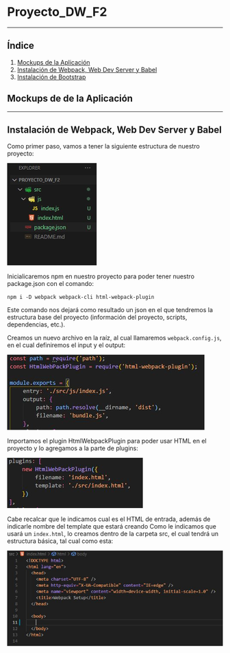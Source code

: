 # Proyecto_DW_F2

---

## Índice

1. [Mockups de la Aplicación](#id1)
2. [Instalación de Webpack, Web Dev Server y Babel](#id2)
3. [Instalación de Bootstrap](#id3)

## Mockups de de la Aplicación<a name="id1"></a>

---

## Instalación de Webpack, Web Dev Server y Babel<a name="id2"></a>

Como primer paso, vamos a tener la siguiente estructura de nuestro proyecto:

![estructura_del_proyecto](./assets/01.jpg)

Inicialicaremos npm en nuestro proyecto para poder tener nuestro package.json con el comando:

```text
npm i -D webpack webpack-cli html-webpack-plugin
```

Este comando nos dejará como resultado un json en el que tendremos la estructura base del proyecto
(información del proyecto, scripts, dependencias, etc.).

Creamos un nuevo archivo en la raíz, al cual llamaremos `webpack.config.js`, en el cual definiremos el input
y el output:

![webpack_config](./assets/02.jpg)

Importamos el plugin HtmlWebpackPlugin para poder usar HTML en el proyecto y lo agregamos a la parte de plugins:

![html_plugin](./assets/03.jpg)

Cabe recalcar que le indicamos cual es el HTML de entrada, además de indicarle nombre del template que estará creando
Como le indicamos que usará un `index.html`, lo creamos dentro de la carpeta src, el cual tendrá un estructura básica,
tal cual como esta:

![html_index](./assets/04.jpg)
